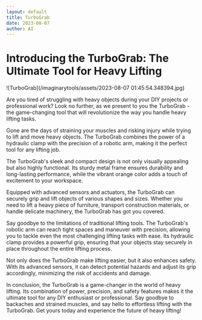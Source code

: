 ```yaml
---
layout: default
title: TurboGrab
date: 2023-08-07
author: AI
---
```


# Introducing the TurboGrab: The Ultimate Tool for Heavy Lifting

![TurboGrab](/imaginarytools/assets/2023-08-07 01:45:54.348394.jpg)

Are you tired of struggling with heavy objects during your DIY projects or professional work? Look no further, as we present to you the TurboGrab - the game-changing tool that will revolutionize the way you handle heavy lifting tasks.

Gone are the days of straining your muscles and risking injury while trying to lift and move heavy objects. The TurboGrab combines the power of a hydraulic clamp with the precision of a robotic arm, making it the perfect tool for any lifting job.

The TurboGrab's sleek and compact design is not only visually appealing but also highly functional. Its sturdy metal frame ensures durability and long-lasting performance, while the vibrant orange color adds a touch of excitement to your workspace.

Equipped with advanced sensors and actuators, the TurboGrab can securely grip and lift objects of various shapes and sizes. Whether you need to lift a heavy piece of furniture, transport construction materials, or handle delicate machinery, the TurboGrab has got you covered.

Say goodbye to the limitations of traditional lifting tools. The TurboGrab's robotic arm can reach tight spaces and maneuver with precision, allowing you to tackle even the most challenging lifting tasks with ease. Its hydraulic clamp provides a powerful grip, ensuring that your objects stay securely in place throughout the entire lifting process.

Not only does the TurboGrab make lifting easier, but it also enhances safety. With its advanced sensors, it can detect potential hazards and adjust its grip accordingly, minimizing the risk of accidents and damage.

In conclusion, the TurboGrab is a game-changer in the world of heavy lifting. Its combination of power, precision, and safety features makes it the ultimate tool for any DIY enthusiast or professional. Say goodbye to backaches and strained muscles, and say hello to effortless lifting with the TurboGrab. Get yours today and experience the future of heavy lifting!
